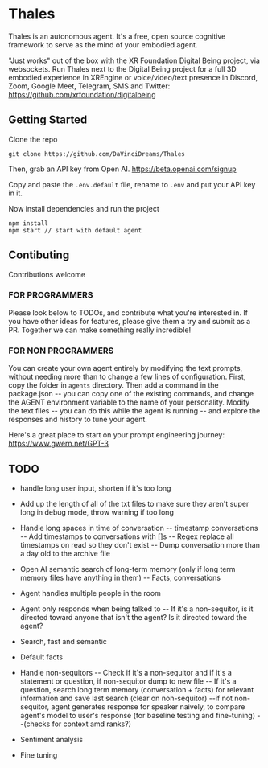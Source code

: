 # Thales
Thales is an autonomous agent. It's a free, open source cognitive framework to serve as the mind of your embodied agent.

"Just works" out of the box with the XR Foundation Digital Being project, via websockets. Run Thales next to the Digital Being project for a full 3D embodied experience in XREngine or voice/video/text presence in Discord, Zoom, Google Meet, Telegram, SMS and Twitter: https://github.com/xrfoundation/digitalbeing

## Getting Started
Clone the repo
```
git clone https://github.com/DaVinciDreams/Thales
```

Then, grab an API key from Open AI.
https://beta.openai.com/signup

Copy and paste the `.env.default` file, rename to `.env` and put your API key in it.

Now install dependencies and run the project
```
npm install
npm start // start with default agent
```

## Contibuting
Contributions welcome

### FOR PROGRAMMERS
Please look below to TODOs, and contribute what you're interested in. If you have other ideas for features, please give them a try and submit as a PR. Together we can make something really incredible!

### FOR NON PROGRAMMERS
You can create your own agent entirely by modifying the text prompts, without needing more than to change a few lines of configuration. First, copy the folder in `agents` directory. Then add a command in the package.json -- you can copy one of the existing commands, and change the AGENT environment variable to the name of your personality. Modify the text files -- you can do this while the agent is running -- and explore the responses and history to tune your agent.

Here's a great place to start on your prompt engineering journey: https://www.gwern.net/GPT-3

## TODO
- handle long user input, shorten if it's too long
- Add up the length of all of the txt files to make sure they aren't super long in debug mode, throw warning if too long

- Handle long spaces in time of conversation -- timestamp conversations
-- Add timestamps to conversations with []s
-- Regex replace all timestamps on read so they don't exist
-- Dump conversation more than a day old to the archive file

- Open AI semantic search of long-term memory (only if long term memory files have anything in them)
-- Facts, conversations

- Agent handles multiple people in the room
- Agent only responds when being talked to
-- If it's a non-sequitor, is it directed toward anyone that isn't the agent? Is it directed toward the agent?

- Search, fast and semantic

- Default facts

- Handle non-sequitors
-- Check if it's a non-sequitor and if it's a statement or question, if non-sequitor dump to new file
-- If it's a question, search long term memory (conversation + facts) for relevant information and save last search (clear on non-sequitor)
--if not non-sequitor, agent generates response for speaker naively, to compare agent's model to user's response (for baseline testing and fine-tuning) --(checks for context amd ranks?)

- Sentiment analysis

- Fine tuning
